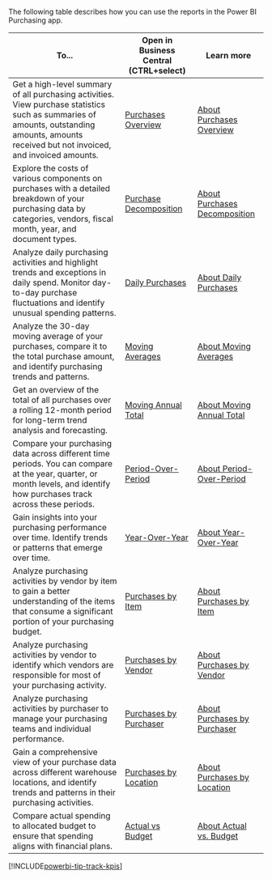 The following table describes how you can use the reports in the Power BI Purchasing app.

|To... | Open in Business Central (CTRL+select) | Learn more |
|------|---------------------------------------|----------- |
| Get a high-level summary of all purchasing activities. View purchase statistics such as summaries of amounts, outstanding amounts, amounts received but not invoiced, and invoiced amounts.|[Purchases Overview](https://businesscentral.dynamics.com?page=37009)|[About Purchases Overview](../purchases-powerbi-purchases-overview.md)|  
| Explore the costs of various components on purchases with a detailed breakdown of your purchasing data by categories, vendors, fiscal month, year, and document types.|[Purchase Decomposition](https://businesscentral.dynamics.com?page=37010)|[About Purchases Decomposition](../purchases-powerbi-purchases-decomposition.md)|  
| Analyze daily purchasing activities and highlight trends and exceptions in daily spend. Monitor day-to-day purchase fluctuations and identify unusual spending patterns.|[Daily Purchases](https://businesscentral.dynamics.com?page=37011)|[About Daily Purchases](../purchases-powerbi-daily-purchases.md)|  
| Analyze the 30-day moving average of your purchases, compare it to the total purchase amount, and identify purchasing trends and patterns.|[Moving Averages](https://businesscentral.dynamics.com?page=37012)|[About Moving Averages](../purchases-powerbi-moving-averages.md)|  
| Get an overview of the total of all purchases over a rolling 12-month period for long-term trend analysis and forecasting.| [Moving Annual Total](https://businesscentral.dynamics.com?page=37013)|[About Moving Annual Total](../purchases-powerbi-moving-annual-total.md)|  
| Compare your purchasing data across different time periods. You can compare at the year, quarter, or month levels, and identify how purchases track across these periods.|[Period-Over-Period](https://businesscentral.dynamics.com?page=37014)|[About Period-Over-Period](../purchases-powerbi-period-over-period.md)|  
| Gain insights into your purchasing performance over time. Identify trends or patterns that emerge over time.|[Year-Over-Year](https://businesscentral.dynamics.com?page=37015)|[About Year-Over-Year](../purchases-powerbi-year-over-year.md)|  
| Analyze purchasing activities by vendor by item to gain a better understanding of the items that consume a significant portion of your purchasing budget.|[Purchases by Item](https://businesscentral.dynamics.com?page=37016)|[About Purchases by Item](../purchases-powerbi-purchases-by-item.md)|  
| Analyze purchasing activities by vendor to identify which vendors are responsible for most of your purchasing activity.|[Purchases by Vendor](https://businesscentral.dynamics.com?page=37018)|[About Purchases by Vendor](../purchases-powerbi-purchases-by-vendor.md)|  
| Analyze purchasing activities by purchaser to manage your purchasing teams and individual performance.|[Purchases by Purchaser](https://businesscentral.dynamics.com?page=37017)|[About Purchases by Purchaser](../purchases-powerbi-purchases-by-purchaser.md)|  
| Gain a comprehensive view of your purchase data across different warehouse locations, and identify trends and patterns in their purchasing activities.|[Purchases by Location](https://businesscentral.dynamics.com?page=37019)|[About Purchases by Location](../purchases-powerbi-purchases-by-location.md)|  
| Compare actual spending to allocated budget to ensure that spending aligns with financial plans.|[Actual vs Budget](https://businesscentral.dynamics.com?page=37021)|[About Actual vs. Budget](../purchases-powerbi-actual-vs-budget.md)|

[!INCLUDE[powerbi-tip-track-kpis](powerbi-tip-track-kpis.md)]